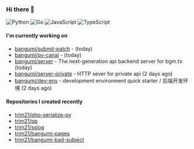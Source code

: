 ### Hi there 👋

![Python](https://img.shields.io/badge/python-3670A0?style=for-the-badge&logo=python&logoColor=ffdd54)
![Go](https://img.shields.io/badge/go-%2300ADD8.svg?style=for-the-badge&logo=go&logoColor=white)
![JavaScript](https://img.shields.io/badge/javascript-%23323330.svg?style=for-the-badge&logo=javascript&logoColor=%23F7DF1E)
![TypeScript](https://img.shields.io/badge/typescript-%23007ACC.svg?style=for-the-badge&logo=typescript&logoColor=white)

#### I'm currently working on

- [bangumi/submit-patch](https://github.com/bangumi/submit-patch) -  (today)
- [bangumi/py-canal](https://github.com/bangumi/py-canal) -  (today)
- [bangumi/server](https://github.com/bangumi/server) - The next-generation api backend server for bgm.tv (today)
- [bangumi/server-private](https://github.com/bangumi/server-private) - HTTP sever for private api (2 days ago)
- [bangumi/dev-env](https://github.com/bangumi/dev-env) - development environment quick starter / 后端开发环境 (2 days ago)

#### Repositories I created recently

- [trim21/php-serialize-py](https://github.com/trim21/php-serialize-py)
- [trim21/pp](https://github.com/trim21/pp)
- [trim21/sslog](https://github.com/trim21/sslog)
- [trim21/bangumi-pages](https://github.com/trim21/bangumi-pages)
- [trim21/bangumi-bad-subject](https://github.com/trim21/bangumi-bad-subject)
